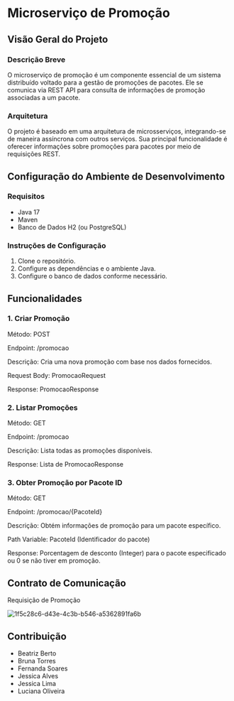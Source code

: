 # Microserviço de Promoção

## Visão Geral do Projeto

### Descrição Breve
O microserviço de promoção é um componente essencial de um sistema distribuído voltado para a gestão de promoções de pacotes. Ele se comunica via REST API para consulta de informações de promoção associadas a um pacote.

### Arquitetura
O projeto é baseado em uma arquitetura de microsserviços, integrando-se de maneira assíncrona com outros serviços. Sua principal funcionalidade é oferecer informações sobre promoções para pacotes por meio de requisições REST.

## Configuração do Ambiente de Desenvolvimento

### Requisitos
- Java 17
- Maven
- Banco de Dados H2 (ou PostgreSQL)

### Instruções de Configuração
1. Clone o repositório.
2. Configure as dependências e o ambiente Java.
3. Configure o banco de dados conforme necessário.

## Funcionalidades

### 1. Criar Promoção
Método: POST

Endpoint: /promocao

Descrição: Cria uma nova promoção com base nos dados fornecidos.

Request Body: PromocaoRequest

Response: PromocaoResponse

### 2. Listar Promoções
Método: GET

Endpoint: /promocao

Descrição: Lista todas as promoções disponíveis.

Response: Lista de PromocaoResponse

### 3. Obter Promoção por Pacote ID
Método: GET

Endpoint: /promocao/{PacoteId}

Descrição: Obtém informações de promoção para um pacote específico.

Path Variable: PacoteId (Identificador do pacote)

Response: Porcentagem de desconto (Integer) para o pacote especificado ou 0 se não tiver em promoção.

## Contrato de Comunicação

Requisição de Promoção

![1f5c28c6-d43e-4c3b-b546-a5362891fa6b](https://github.com/lucianasfoliveira/teste/assets/116811743/912a28d8-6db0-47fa-9aa6-0d6ec1db10a3)

## Contribuição

- Beatriz Berto
- Bruna Torres
- Fernanda Soares
- Jessica Alves
- Jessica Lima
- Luciana Oliveira
